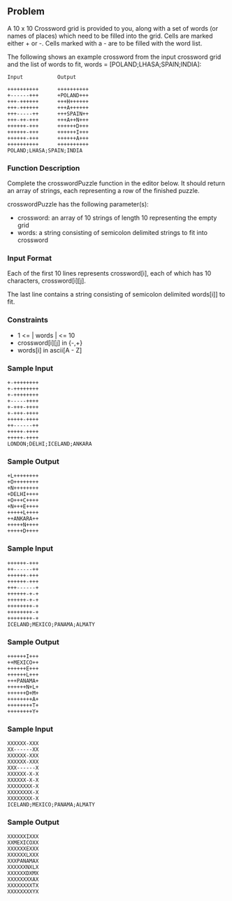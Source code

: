 ## Problem

A 10 x 10 Crossword grid is provided to you, along with a set of words (or names of places) which need to be filled into the grid. Cells are marked either + or -. Cells marked with a - are to be filled with the word list.

The following shows an example crossword from the input crossword grid and the list of words to fit, words = [POLAND;LHASA;SPAIN;INDIA]:

```
Input 	   		Output

++++++++++ 		++++++++++
+------+++ 		+POLAND+++
+++-++++++ 		+++H++++++
+++-++++++ 		+++A++++++
+++-----++ 		+++SPAIN++
+++-++-+++ 		+++A++N+++
++++++-+++ 		++++++D+++
++++++-+++ 		++++++I+++
++++++-+++ 		++++++A+++
++++++++++ 		++++++++++
POLAND;LHASA;SPAIN;INDIA
```

### Function Description

Complete the crosswordPuzzle function in the editor below. It should return an array of strings, each representing a row of the finished puzzle.

crosswordPuzzle has the following parameter(s):

* crossword: an array of 10 strings of length 10 representing the empty grid
* words: a string consisting of semicolon delimited strings to fit into crossword


### Input Format

Each of the first 10 lines represents crossword[i], each of which has 10 characters, crossword[i][j].

The last line contains a string consisting of semicolon delimited words[i]] to fit.

###  Constraints

* 1 <= | words | <= 10
* crossword[i][j] in {-,+}
* words[i] in ascii[A - Z]


### Sample Input

```
+-++++++++
+-++++++++
+-++++++++
+-----++++
+-+++-++++
+-+++-++++
+++++-++++
++------++
+++++-++++
+++++-++++
LONDON;DELHI;ICELAND;ANKARA
```

### Sample Output

```
+L++++++++
+O++++++++
+N++++++++
+DELHI++++
+O+++C++++
+N+++E++++
+++++L++++
++ANKARA++
+++++N++++
+++++D++++
```

### Sample Input

```
++++++-+++
++------++
++++++-+++
++++++-+++
+++------+
++++++-+-+
++++++-+-+
++++++++-+
++++++++-+
++++++++-+
ICELAND;MEXICO;PANAMA;ALMATY
```

### Sample Output

```
++++++I+++
++MEXICO++
++++++E+++
++++++L+++
+++PANAMA+
++++++N+L+
++++++D+M+
++++++++A+
++++++++T+
++++++++Y+
```

### Sample Input

```
XXXXXX-XXX
XX------XX
XXXXXX-XXX
XXXXXX-XXX
XXX------X
XXXXXX-X-X
XXXXXX-X-X
XXXXXXXX-X
XXXXXXXX-X
XXXXXXXX-X
ICELAND;MEXICO;PANAMA;ALMATY
```

### Sample Output

```
XXXXXXIXXX
XXMEXICOXX
XXXXXXEXXX
XXXXXXLXXX
XXXPANAMAX
XXXXXXNXLX
XXXXXXDXMX
XXXXXXXXAX
XXXXXXXXTX
XXXXXXXXYX
```